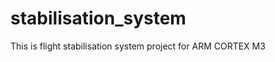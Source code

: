 stabilisation_system
====================

This is flight stabilisation system project for ARM CORTEX M3
